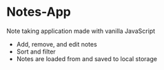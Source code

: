 # Notes-App
Note taking application made with vanilla JavaScript

- Add, remove, and edit notes
- Sort and filter
- Notes are loaded from and saved to local storage
